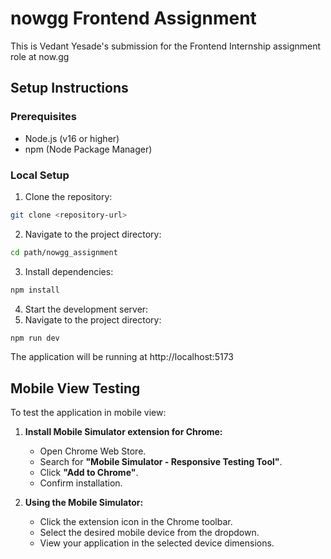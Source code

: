 # nowgg Frontend Assignment

This is Vedant Yesade's submission for the Frontend Internship assignment role at now.gg

## Setup Instructions

### Prerequisites

- Node.js (v16 or higher)
- npm (Node Package Manager)

### Local Setup

1. Clone the repository:

```bash
git clone <repository-url>
```

2. Navigate to the project directory:

```bash
cd path/nowgg_assignment
```

3. Install dependencies:

```bash
npm install
```

4. Start the development server:
5. Navigate to the project directory:

```bash
npm run dev
```

The application will be running at http://localhost:5173

## Mobile View Testing

To test the application in mobile view:

1. **Install Mobile Simulator extension for Chrome:**

   - Open Chrome Web Store.
   - Search for **"Mobile Simulator - Responsive Testing Tool"**.
   - Click **"Add to Chrome"**.
   - Confirm installation.

2. **Using the Mobile Simulator:**
   - Click the extension icon in the Chrome toolbar.
   - Select the desired mobile device from the dropdown.
   - View your application in the selected device dimensions.
